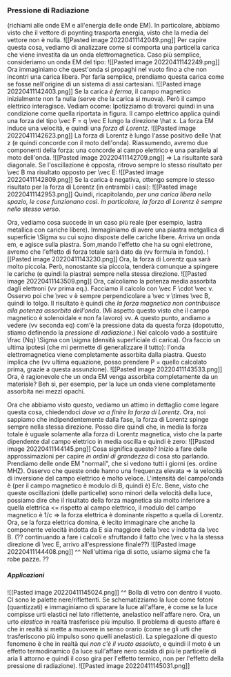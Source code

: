 ### Pressione di Radiazione
(richiami alle onde EM e all'energia delle onde EM).
In particolare, abbiamo visto che il vettore di poynting trasporta energia, visto che la media del vettore non è nulla.
![[Pasted image 20220411142049.png]]
Per capire questa cosa, vediamo di analizzare come si comporta una particella carica che viene investita da un onda elettromagnetica.
Caso più semplice, consideriamo un onda EM del tipo:
![[Pasted image 20220411142249.png]]
Ora immaginiamo che quest'onda si propaghi nel vuoto fino a che non incontri una carica libera. Per farla semplice, prendiamo questa carica come se fosse nell'origine di un sistema di assi cartesiani.
![[Pasted image 20220411142403.png]]
Se la carica _è ferma_, il campo magnetico inizialmente non fa nulla (serve che la carica si muova). Però il campo elettrico interagisce. Vediam ocome:
Ipotizziamo di trovarci quindi in una condizione come quella riportata in figura.
Il campo elettrico applica quindi una forza del tipo \vec F = q \vec E lungo la direzione \hat x.
La forza EM induce una velocità, e quindi una _forza di Lorentz_.
![[Pasted image 20220411142623.png]]
La forza di Lorentz è lungo l'asse positivo delle \hat z (e quindi concorde con il moto dell'onda).
Riassumendo, avremo due componenti della forza: una concorde al campo elettrico e una parallela al moto dell'onda.
![[Pasted image 20220411142709.png]]
=> La risultante sarà diagonale.
Se l'oscillazione è opposta, ritrovo sempre lo stesso risultato per \vec B ma risultato opposto per \vec E:
![[Pasted image 20220411142809.png]]
Se la carica è negativa, ottengo sempre lo stesso risultato per la forza di Lorentz (in entrambi i casi):
![[Pasted image 20220411142953.png]]
Quindi, ricapitolando, _per una carica libera nello spazio, le cose funzionano così. In particolare, la forza di Lorentz è sempre nello stesso verso_.

Ora, vediamo cosa succede in un caso più reale (per esempio, lastra metallica con cariche libere).
Immaginiamo di avere una piastra metgallica di superficie \Sigma su cui sojno disposte delle cariche libere.
Arriva un onda em, e agisce sulla piastra. Som,mando l'effetto che ha su ogni elettrone, avremo che l'effetto di forza totale sarà dato da (vv formula in fondo).
![[Pasted image 20220411143230.png]]
Ora, la forza di Lorentz qua sarà molto piccola. Però, nonostante sia piccola, tenderà comunque a spingere le cariche (e quindi la piastra) sempre nella stessa direzione.
![[Pasted image 20220411143509.png]]
Ora, calcoliamo la potenza media assorbita dagli elettroni (vv prima eq.). Facciamo il calcolo con \vec F \cdot \vec v. Osservo poi che \vec v è sempre perpendicolare a \vec v \times \vec B, quindi lo tolgo.
Il risultato è quindi che _la forza magnetica non contribuisce alla potenza assorbita dell'onda_. (Mi aspetto questo visto che il campo magnetico è solenoidale e non fa lavoro) vv. A questo punto, andiamo a vedere (vv seconda eq) com'è la pressione data da questa forza (dopotutto, stiamo definendo la _pressione di radiazione_.) Nel calcolo vado a sostituire \frac {Nq} \Sigma con \sigma (densità superficiale di carica).
Ora faccio un ultima ipotesi (che mi permette di generalizzare il tutto): l'onda elettromagnetica viene completamente assorbita dalla piastra. Questo implica che (vv ultima equazione, posso prendere P = quello calcolato prima, grazie a questa assunzione).
![[Pasted image 20220411143533.png]]
Ora, è ragionevole che un onda EM venga assorbita completamente da un materiale? Beh sì, per esempio, per la luce un onda viene completamente assorbita nei mezzi opachi.

Ora che abbiamo visto questo, vediamo un attimo in dettaglio come legare questa cosa, chiedendoci _dove va a finire la forza di Lorentz_.
Ora, noi sappiamo che indipendentemente dalla fase, la forza di Lorentz spinge sempre nella stessa direzione. Posso dire quindi che, in media la forza totale è uguale solamente alla forza di Lorentz magnetica, visto che la parte dipendente dal campo elettrico in media oscilla e quindi è zero:
![[Pasted image 20220411144145.png]]
Cosa significa questo? Inizio a fare delle approssimazioni per capire _in ordini di grandezza_ di cosa sto parlando.
Prendiamo delle onde EM "normali", che si vedono tutti i giorni (es. ordine MHZ). Osservo che queste onde hanno una frequenza elevata => la velocità di inversione del campo elettrico è molto veloce. L'intensità del campo/onda è (per il campo magnetico è modulo di B, quindi è) E/c.
Bene, visto che queste oscillazioni (delle particelle) sono minori della velocità della luce, possiamo dire che il risultato della forza magnetica sia molto inferiore a quella elettrica <= rispetto al campo elettrico, il modulo del campo magnetico è 1/c => la forza elettrica è dominante rispetto a quella di Lorentz.
Ora, se la forza elettrica domina, è lecito immaginare che anche la componente velocità indotta da E sia maggiore della \vec v indotta da \vec B.
(?? continuando a fare i calcoli e sfruttando il fatto che \vec v ha la stessa direzione di \vec E, arrivo all'espressione finale??)
![[Pasted image 20220411144408.png]]
^^ Nell'ultima riga di sotto, usiamo sigma che fa robe pazze. ??

##### Applicazioni
![[Pasted image 20220411145024.png]]
^^ Bolla di vetro con dentro il vuoto. CI sono le palette nere/riflettenti.  Se schematizziamo la luce come fotoni (quantizzati) e immaginiamo di sparare la luce all'affare, è come se la luce compisse urti elastici nel lato riflettente, anelastico nell'affare nero. Ora, un urto _elastico_ in realtà trasferisce più impulso. Il problema di questo affare è che in realtà si mette a muovere in senso orario (come se gli urti che trasferiscono più impulso sono quelli anelastici). La spiegazione di questo fenomeno è che in realtà qui _non c'è il vuoto assoluto_, e quindi il moto è un effetto termodinamico (la luce sull'affare nero scalda di più le particelle di aria lì attorno e quindi il coso gira per l'effetto termico, non per l'effetto della pressione di radiazione).
![[Pasted image 20220411145031.png]]
